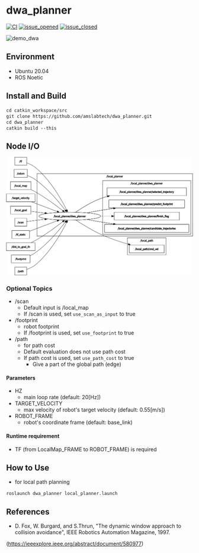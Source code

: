 # dwa_planner

[![CI](https://github.com/amslabtech/dwa_planner/workflows/CI/badge.svg)](https://github.com/amslabtech/dwa_planner/actions)
[![issue_opened](https://img.shields.io/github/issues/amslabtech/dwa_planner.svg)](https://github.com/amslabtech/dwa_planner/issues?q=is%3Aopen+is%3Aissue)
[![issue_closed](https://img.shields.io/github/issues-closed/amslabtech/dwa_planner.svg)](https://github.com/amslabtech/dwa_planner/issues?q=is%3Aissue+is%3Aclosed)


![demo_dwa](doc/demo_dwa.gif)

## Environment
- Ubuntu 20.04
- ROS Noetic

## Install and Build

```
cd catkin_workspace/src
git clone https://github.com/amslabtech/dwa_planner.git
cd dwa_planner
catkin build --this
```

## Node I/O

![dwa_planner I/O diagram](doc/images/dwa_planner_io.png)
### Optional Topics
- /scan
  - Default input is /local_map
  - If /scan is used, set `use_scan_as_input` to true
- /footprint
  - robot footprint
  - If /footprint is used, set `use_footprint` to true
- /path
  - for path cost
  - Default evaluation does not use path cost
  - If path cost is used, set `use_path_cost` to true
    - Give a part of the global path (edge)

#### Parameters
- HZ
  - main loop rate (default: 20[Hz])
- TARGET_VELOCITY
  - max velocity of robot's target velocity (default: 0.55[m/s])
- ROBOT_FRAME
  - robot's coordinate frame (default: base_link)

#### Runtime requirement
- TF (from LocalMap_FRAME to ROBOT_FRAME) is required

## How to Use
- for local path planning
```
roslaunch dwa_planner local_planner.launch
```

## References
- D. Fox,  W. Burgard, and S.Thrun, "The dynamic window approach to collision avoidance", IEEE Robotics Automation Magazine, 1997.

(https://ieeexplore.ieee.org/abstract/document/580977)
